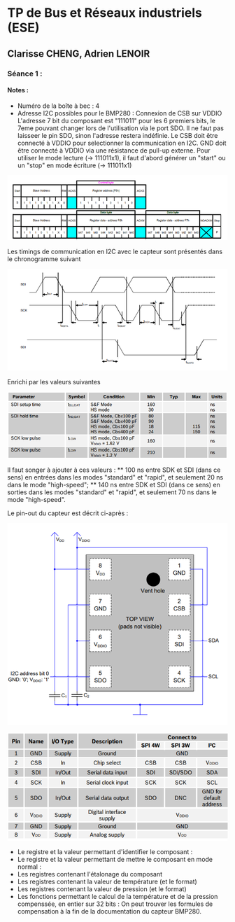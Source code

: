 # TP de Bus et Réseaux industriels (ESE)
## Clarisse CHENG, Adrien LENOIR

### Séance 1 :

#### Notes :
* Numéro de la boîte à bec : 4
* Adresse I2C possibles pour le BMP280 : Connexion de CSB sur VDDIO L'adresse 7 bit du composant est "111011" pour les 6 premiers bits, le 7eme pouvant changer lors de l'utilisation via le port SDO. Il ne faut pas laisseer le pin SDO, sinon l'adresse restera indéfinie. Le CSB doit être connecté à VDDIO pour selectionner la communication en I2C. GND doit être connecté à VDDIO via une résistance de pull-up externe. Pour utiliser le mode lecture (-> 111011x1), il faut d'abord générer un "start" ou un "stop" en mode écriture (-> 111011x1)

![img](Communication_I2C.png)

Les timings de communication en I2C avec le capteur sont présentés dans le chronogramme suivant

![img](Communication_I2C_diagram.png)

Enrichi par les valeurs suivantes

![img](Communication_I2C_timings.png)

Il faut songer à ajouter à ces valeurs :
** 100 ns entre SDK et SDI (dans ce sens) en entrées dans les modes "standard" et "rapid", et seulement 20 ns dans le mode "high-speed";
** 140 ns entre SDK et SDI (dans ce sens) en sorties dans les modes "standard" et "rapid", et seulement 70 ns dans le mode "high-speed".

Le pin-out du capteur est décrit ci-après :

![img](Communication_I2C_connexion.png)

![img](Communication_I2C_connexion_tab.png)

* Le registre et la valeur permettant d'identifier le composant :
* Le registre et la valeur permettant de mettre le composant en mode normal :
* Les registres contenant l'étalonage du composant
* Les registres contenant la valeur de température (et le format)
* Les registres contenant la valeur de pression (et le format)
* Les fonctions permettant le calcul de la température et de la pression compenssée, en entier sur 32 bits : On peut trouver les formules de compensation à la fin de la documentation du capteur BMP280.
